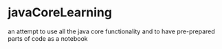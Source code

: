 # javaCoreLearning
an attempt to use all the java core functionality and to have pre-prepared parts of code as a notebook 
